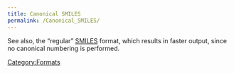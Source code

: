 ```yaml
---
title: Canonical SMILES
permalink: /Canonical_SMILES/
---
```


See also, the “regular” [SMILES](/SMILES "wikilink") format, which results in faster output, since no canonical numbering is performed.

[Category:Formats](/Category:Formats "wikilink")